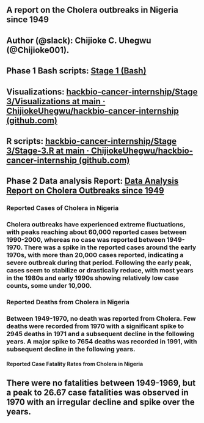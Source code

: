 <!--StartFragment-->


## **A report on the Cholera outbreaks in Nigeria since 1949**

##

## **Author (@slack):** Chijioke C. Uhegwu (@Chijioke001).

## **Phase 1 Bash scripts:** [Stage 1 (Bash)](https://docs.google.com/document/d/14wLbPRDVeYtRbQTrxYYceNJ44gcBTWYYooUWrN5mo8Q/edit?usp=sharing)

## **Visualizations:** [hackbio-cancer-internship/Stage 3/Visualizations at main · ChijiokeUhegwu/hackbio-cancer-internship (github.com)](https://github.com/ChijiokeUhegwu/hackbio-cancer-internship/tree/main/Stage%203/Visualizations)

## **R scripts:** [hackbio-cancer-internship/Stage 3/Stage-3.R at main · ChijiokeUhegwu/hackbio-cancer-internship (github.com)](https://github.com/ChijiokeUhegwu/hackbio-cancer-internship/blob/main/Stage%203/Stage-3.R)

## **Phase 2 Data analysis Report:** [Data Analysis Report on Cholera Outbreaks since 1949](https://docs.google.com/document/d/1yHMldkxUMRc1UGXkOjrBMyIsQuzj7cUV8s4JtHbj-1w/edit?usp=sharing)

### **Reported Cases of Cholera in Nigeria**

### Cholera outbreaks have experienced extreme fluctuations, with peaks reaching about 60,000 reported cases between 1990-2000, whereas no case was reported between 1949-1970. There was a spike in the reported cases around the early 1970s, with more than 20,000 cases reported, indicating a severe outbreak during that period. Following the early peak, cases seem to stabilize or drastically reduce, with most years in the 1980s and early 1990s showing relatively low case counts, some under 10,000.

### **Reported Deaths from Cholera in Nigeria**

### Between 1949-1970, no death was reported from Cholera. Few deaths were recorded from 1970 with a significant spike to 2945 deaths in 1971 and a subsequent decline in the following years. A major spike to 7654 deaths was recorded in 1991, with subsequent decline in the following years. 

#### **Reported Case Fatality Rates from Cholera in Nigeria** 

## There were no fatalities between 1949-1969, but a peak to 26.67 case fatalities was observed in 1970 with an irregular decline and spike over the years.<!--EndFragment-->

<!--EndFragment-->
